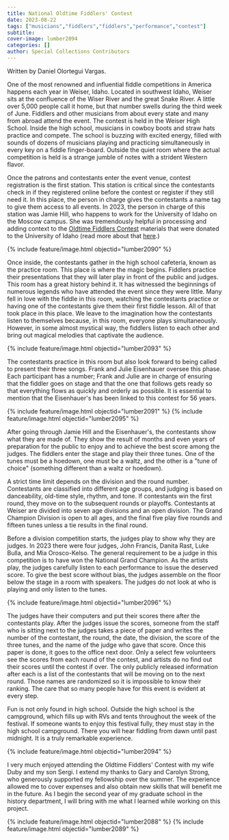 ```yaml
---
title: National Oldtime Fiddlers' Contest
date: 2023-08-22
tags: ["musicians","fiddlers","fiddlers","performance","contest"]
subtitle: 
cover-image: lumber2094
categories: []
author: Special Collections Contributors
---
```

Written by Daniel Olortegui Vargas.

One of the most renowned and influential fiddle competitions in America happens each year in Weiser, Idaho. Located in southwest Idaho, Weiser sits at the confluence of the Wiser River and the great Snake River. A little over 5,000 people call it home, but that number swells during the third week of June. Fiddlers and other musicians from about every state and many from abroad attend the event. The contest is held in the Weiser High School. Inside the high school, musicians in cowboy boots and straw hats practice and compete. The school is buzzing with excited energy, filled with sounds of dozens of musicians playing and practicing simultaneously in every key on a fiddle finger-board. Outside the quiet room where the actual competition is held is a strange jumble of notes with a strident Western flavor. 

Once the patrons and contestants enter the event venue, contest registration is the first station. This station is critical since the contestants check in if they registered online before the contest or register if they still need it. In this place, the person in charge gives the contestants a name tag to give them access to all events. In 2023, the person in charge of this station was Jamie Hill, who happens to work for the University of Idaho on the Moscow campus. She was tremendously helpful in processing and adding context to the [Oldtime Fiddlers Contest](https://www.fiddlecontest.org/) materials that were donated to the University of Idaho (read more about that [here](https://www.lib.uidaho.edu/digital/fiddlers/).)

{% include feature/image.html objectid="lumber2090" %}

Once inside, the contestants gather in the high school cafeteria, known as the practice room. This place is where the magic begins. Fiddlers practice their presentations that they will later play in front of the public and judges. This room has a great history behind it. It has witnessed the beginnings of numerous legends who have attended the event since they were little. Many fell in love with the fiddle in this room, watching the contestants practice or having one of the contestants give them their first fiddle lesson. All of that took place in this place.
We leave to the imagination how the contestants listen to themselves because, in this room, everyone plays simultaneously. However, in some almost mystical way, the fiddlers listen to each other and bring out magical melodies that captivate the audience.

{% include feature/image.html objectid="lumber2093" %}

The contestants practice in this room but also look forward to being called to present their three songs. Frank and Julie Eisenhauer oversee this phase. Each participant has a number; Frank and Julie are in charge of ensuring that the fiddler goes on stage and that the one that follows gets ready so that everything flows as quickly and orderly as possible. It is essential to mention that the Eisenhauer's has been linked to this contest for 56 years.

{% include feature/image.html objectid="lumber2091" %}
{% include feature/image.html objectid="lumber2095" %}

After going through Jamie Hill and the Eisenhauer's, the contestants show what they are made of. They show the result of months and even years of preparation for the public to enjoy and to achieve the best score among the judges. The fiddlers enter the stage and play their three tunes. One of the tunes must be a hoedown, one must be a waltz, and the other is a "tune of choice" (something different than a waltz or hoedown).

A strict time limit depends on the division and the round number. Contestants are classified into different age groups, and judging is based on danceability, old-time style, rhythm, and tone. If contestants win the first round, they move on to the subsequent rounds or playoffs. Contestants at Weiser are divided into seven age divisions and an open division. The Grand Champion Division is open to all ages, and the final five play five rounds and fifteen tunes unless a tie results in the final round.

Before a division competition starts, the judges play to show why they are judges. In 2023 there were four judges, John Francis, Danita Rast, Luke Bulla, and Mia Orosco-Kelso. The general requirement to be a judge in this competition is to have won the National Grand Champion. As the artists play, the judges carefully listen to each performance to issue the deserved score. To give the best score without bias, the judges assemble on the floor below the stage in a room with speakers. The judges do not look at who is playing and only listen to the tunes.

{% include feature/image.html objectid="lumber2096" %}

The judges have their computers and put their scores there after the contestants play. After the judges issue the scores, someone from the staff who is sitting next to the judges takes a piece of paper and writes the number of the contestant, the round, the date, the division, the score of the three tunes, and the name of the judge who gave that score. Once this paper is done, it goes to the office next door. Only a select few volunteers see the scores from each round of the contest, and artists do no find out their scores until the contest if over. The only publicly released information after each is a list of the contestants that will be moving on to the next round. Those names are randomized so it is impossible to know their ranking. The care that so many people have for this event is evident at every step. 

Fun is not only found in high school. Outside the high school is the campground, which fills up with RVs and tents throughout the week of the festival. If someone wants to enjoy this festival fully, they must stay in the high school campground. There you will hear fiddling from dawn until past midnight. It is a truly remarkable experience.

{% include feature/image.html objectid="lumber2094" %}

I very much enjoyed attending the Oldtime Fiddlers' Contest with my wife Duby and my son Sergi. I extend my thanks to Gary and Carolyn Strong, who generously supported my fellowship over the summer. The experience allowed me to cover expenses and also obtain new skills that will benefit me in the future. As I begin the second year of my graduate school in the history department, I will bring with me what I learned while working on this project.

{% include feature/image.html objectid="lumber2088" %}
{% include feature/image.html objectid="lumber2089" %}